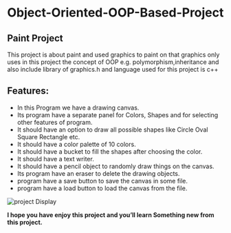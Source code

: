 # Object-Oriented-OOP-Based-Project
##  Paint Project

This project is about paint and used graphics to paint on that graphics
only uses in this project the concept of OOP e.g. polymorphism,inheritance and also include
library of graphics.h and language used for this project is c++

## Features:
- In this Program we have a drawing canvas. 
- Its program have a separate panel for Colors, Shapes and for selecting other features of program.
- It should have an option to draw all possible shapes like Circle Oval Square Rectangle etc. 
- It should have a color palette of 10 colors. 
- It should have a bucket to fill the shapes after choosing the color. 
- It should have a text writer. 
- It should have a pencil object to randomly draw things on the canvas. 
- Its program have an eraser to delete the drawing objects.
- program have a save button to save the canvas in some file. 
- program have a load button to load the canvas from the file. 

![project Display](https://raw.githubusercontent.com/zeeshanmahar007/Object-Oriented-OOP-Based-Project/master/OOPProject.jpg)


**I hope you have enjoy this project and you’ll learn Something new from this project.**
